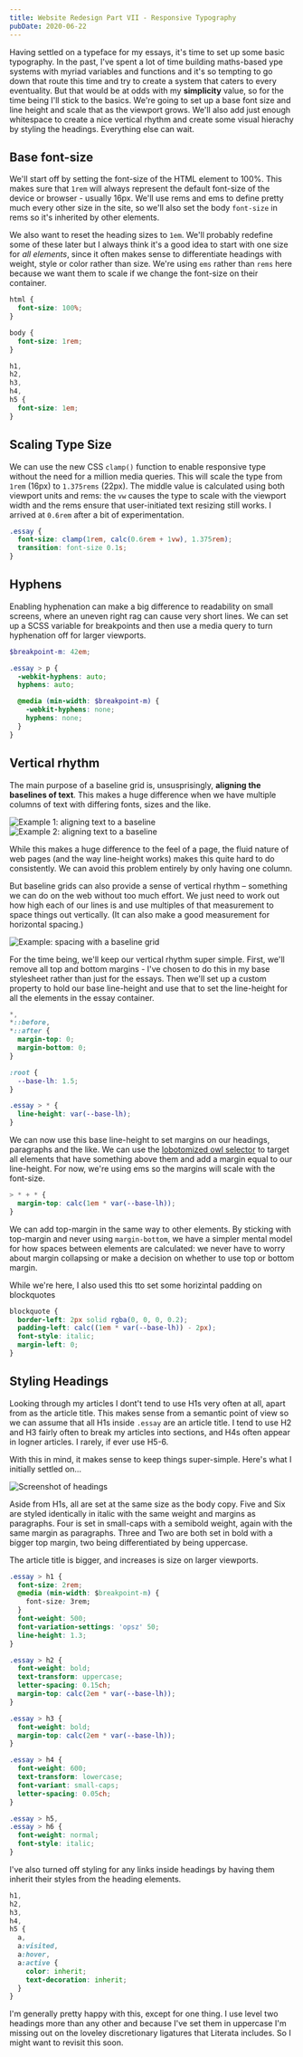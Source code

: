 ```yaml
---
title: Website Redesign Part VII - Responsive Typography
pubDate: 2020-06-22
---
```


Having settled on a typeface for my essays, it's time to set up some basic typography. In the past, I've spent a lot of time building maths-based ype systems with myriad variables and functions and it's so tempting to go down that route this time and try to create a system that caters to every eventuality. But that would be at odds with my **simplicity** value, so for the time being I'll stick to the basics. We're going to set up a base font size and line height and scale that as the viewport grows. We'll also add just enough whitespace to create a nice vertical rhythm and create some visual hierachy by styling the headings. Everything else can wait.

## Base font-size

We'll start off by setting the font-size of the HTML element to 100%. This makes sure that `1rem` will always represent the default font-size of the device or browser - usually 16px. We'll use rems and ems to define pretty much every other size in the site, so we'll also set the body `font-size` in rems so it's inherited by other elements.

We also want to reset the heading sizes to `1em`. We'll probably redefine some of these later but I always think it's a good idea to start with one size for _all elements_, since it often makes sense to differentiate headings with weight, style or color rather than size. We're using `ems` rather than `rems` here because we want them to scale if we change the font-size on their container.

```css
html {
  font-size: 100%;
}

body {
  font-size: 1rem;
}

h1,
h2,
h3,
h4,
h5 {
  font-size: 1em;
}
```

## Scaling Type Size

We can use the new CSS `clamp()` function to enable responsive type without the need for a million media queries. This will scale the type from `1rem` (16px) to `1.375rems` (22px). The middle value is calculated using both viewport units and rems: the `vw` causes the type to scale with the viewport width and the rems ensure that user-initiated text resizing still works. I arrived at `0.6rem` after a bit of experimentation.

```css
.essay {
  font-size: clamp(1rem, calc(0.6rem + 1vw), 1.375rem);
  transition: font-size 0.1s;
}
```

## Hyphens

Enabling hyphenation can make a big difference to readability on small screens, where an uneven right rag can cause very short lines. We can set up a SCSS variable for breakpoints and then use a media query to turn hyphenation off for larger viewports.

```scss
$breakpoint-m: 42em;

.essay > p {
  -webkit-hyphens: auto;
  hyphens: auto;

  @media (min-width: $breakpoint-m) {
    -webkit-hyphens: none;
    hyphens: none;
  }
}
```

## Vertical rhythm

The main purpose of a baseline grid is, unsusprisingly, **aligning the baselines of text**. This makes a huge difference when we have multiple columns of text with differing fonts, sizes and the like.

![Example 1: aligning text to a baseline ](/uploads/2020-06-21-baseline1.png)
![Example 2: aligning text to a baseline ](/uploads/2020-06-21-baseline2.png)

While this makes a huge difference to the feel of a page, the fluid nature of web pages (and the way line-height works) makes this quite hard to do consistently. We can avoid this problem entirely by only having one column.

But baseline grids can also provide a sense of vertical rhythm – something we can do on the web without too much effort. We just need to work out how high each of our lines is and use multiples of that measurement to space things out vertically. (It can also make a good measurement for horizontal spacing.)

![Example: spacing with a baseline grid](/uploads/2020-06-21-baseline-margins.png)

For the time being, we'll keep our vertical rhythm super simple. First, we'll remove all top and bottom margins - I've chosen to do this in my base stylesheet rather than just for the essays. Then we'll set up a custom property to hold our base line-height and use that to set the line-height for all the elements in the essay container.

```css
*,
*::before,
*::after {
  margin-top: 0;
  margin-bottom: 0;
}

:root {
  --base-lh: 1.5;
}

.essay > * {
  line-height: var(--base-lh);
}
```

We can now use this base line-height to set margins on our headings, paragraphs and the like. We can use the [lobotomized owl selector](https://alistapart.com/article/axiomatic-css-and-lobotomized-owls/) to target all elements that have something above them and add a margin equal to our line-height. For now, we're using ems so the margins will scale with the font-size.

```css
> * + * {
  margin-top: calc(1em * var(--base-lh));
}
```

We can add top-margin in the same way to other elements. By sticking with top-margin and never using `margin-bottom`, we have a simpler mental model for how spaces between elements are calculated: we never have to worry about margin collapsing or make a decision on whether to use top or bottom margin.

While we're here, I also used this tto set some horizintal padding on blockquotes

```css
blockquote {
  border-left: 2px solid rgba(0, 0, 0, 0.2);
  padding-left: calc((1em * var(--base-lh)) - 2px);
  font-style: italic;
  margin-left: 0;
}
```

## Styling Headings

Looking through my articles I dont't tend to use H1s very often at all, apart from as the article title. This makes sense from a semantic point of view so we can assume that all H1s inside `.essay` are an article title. I tend to use H2 and H3 fairly often to break my articles into sections, and H4s often appear in logner articles. I rarely, if ever use H5-6.

With this in mind, it makes sense to keep things super-simple. Here's what I initially settled on...

![Screenshot of headings](/uploads/2020-06-22-heading-type.png)

Aside from H1s, all are set at the same size as the body copy. Five and Six are styled identically in italic with the same weight and margins as paragraphs. Four is set in small-caps with a semibold weight, again with the same margin as paragraphs. Three and Two are both set in bold with a bigger top margin, two being differentiated by being uppercase.

The article title is bigger, and increases is size on larger viewports.

```css
.essay > h1 {
  font-size: 2rem;
  @media (min-width: $breakpoint-m) {
    font-size: 3rem;
  }
  font-weight: 500;
  font-variation-settings: 'opsz' 50;
  line-height: 1.3;
}

.essay > h2 {
  font-weight: bold;
  text-transform: uppercase;
  letter-spacing: 0.15ch;
  margin-top: calc(2em * var(--base-lh));
}

.essay > h3 {
  font-weight: bold;
  margin-top: calc(2em * var(--base-lh));
}

.essay > h4 {
  font-weight: 600;
  text-transform: lowercase;
  font-variant: small-caps;
  letter-spacing: 0.05ch;
}

.essay > h5,
.essay > h6 {
  font-weight: normal;
  font-style: italic;
}
```

I've also turned off styling for any links inside headings by having them inherit their styles from the heading elements.

```scss
h1,
h2,
h3,
h4,
h5 {
  a,
  a:visited,
  a:hover,
  a:active {
    color: inherit;
    text-decoration: inherit;
  }
}
```

I'm generally pretty happy with this, except for one thing. I use level two headings more than any other and because I've set them in uppercase I'm missing out on the loveley discretionary ligatures that Literata includes. So I might want to revisit this soon.
